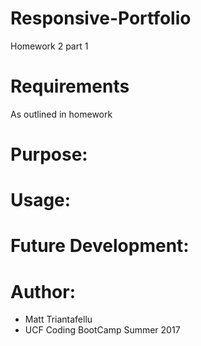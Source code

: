 # Responsive-Portfolio
Homework 2 part 1

# Requirements
As outlined in homework

# Purpose:

# Usage:
            
# Future Development:

# Author:
- Matt Triantafellu
- UCF Coding BootCamp Summer 2017
